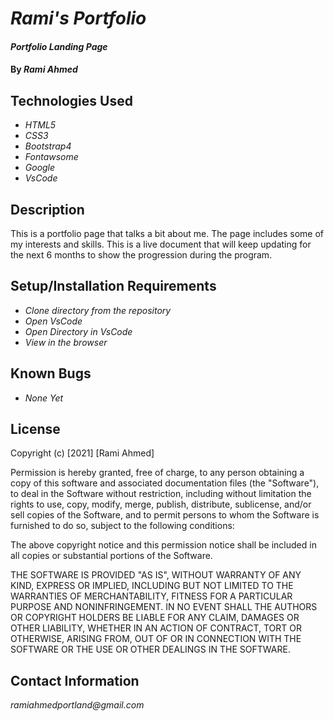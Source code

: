 # _Rami's Portfolio_

#### _Portfolio Landing Page_

#### By _**Rami Ahmed**_

## Technologies Used

* _HTML5_
* _CSS3_
* _Bootstrap4_
* _Fontawsome_
* _Google_ 
* _VsCode_

## Description

This is a portfolio page that talks a bit about me. The page includes some of my interests and skills. This is a live document that will keep updating for the next 6 months to show the progression during the program. 

## Setup/Installation Requirements

* _Clone directory from the repository_
* _Open VsCode_
* _Open Directory in VsCode_
* _View in the browser_

## Known Bugs

* _None Yet_


## License

Copyright (c) [2021] [Rami Ahmed]

Permission is hereby granted, free of charge, to any person obtaining a copy
of this software and associated documentation files (the "Software"), to deal
in the Software without restriction, including without limitation the rights
to use, copy, modify, merge, publish, distribute, sublicense, and/or sell
copies of the Software, and to permit persons to whom the Software is
furnished to do so, subject to the following conditions:

The above copyright notice and this permission notice shall be included in all
copies or substantial portions of the Software.

THE SOFTWARE IS PROVIDED "AS IS", WITHOUT WARRANTY OF ANY KIND, EXPRESS OR
IMPLIED, INCLUDING BUT NOT LIMITED TO THE WARRANTIES OF MERCHANTABILITY,
FITNESS FOR A PARTICULAR PURPOSE AND NONINFRINGEMENT. IN NO EVENT SHALL THE
AUTHORS OR COPYRIGHT HOLDERS BE LIABLE FOR ANY CLAIM, DAMAGES OR OTHER
LIABILITY, WHETHER IN AN ACTION OF CONTRACT, TORT OR OTHERWISE, ARISING FROM,
OUT OF OR IN CONNECTION WITH THE SOFTWARE OR THE USE OR OTHER DEALINGS IN THE
SOFTWARE.

## Contact Information

_ramiahmedportland@gmail.com_